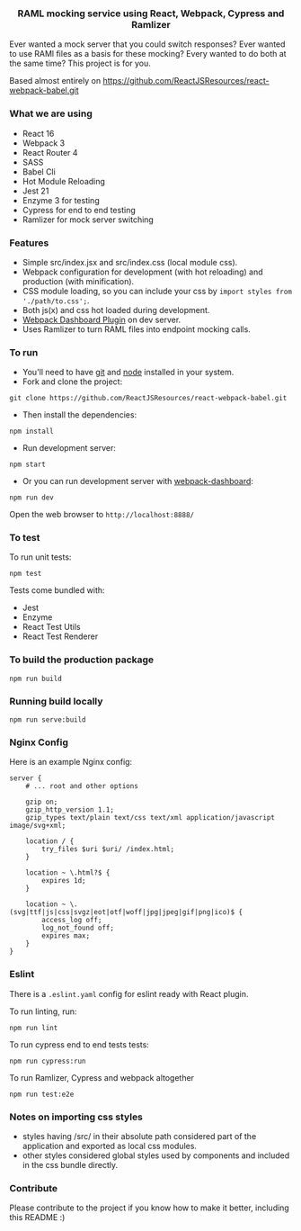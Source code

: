 <p align="center">
    <h3 align="center">RAML mocking service using React, Webpack, Cypress and Ramlizer <br></h3>
</p>

Ever wanted a mock server that you could switch responses? Ever wanted to use RAMl files as a basis for these mocking? Every wanted to do both at the same time? This project is for you.

Based almost entirely on https://github.com/ReactJSResources/react-webpack-babel.git

### What we are using

- React 16
- Webpack 3
- React Router 4
- SASS
- Babel Cli
- Hot Module Reloading
- Jest 21
- Enzyme 3 for testing
- Cypress for end to end testing
- Ramlizer for mock server switching

### Features

- Simple src/index.jsx and src/index.css (local module css).
- Webpack configuration for development (with hot reloading) and production (with minification).
- CSS module loading, so you can include your css by `import styles from './path/to.css';`.
- Both js(x) and css hot loaded during development.
- [Webpack Dashboard Plugin](https://github.com/FormidableLabs/webpack-dashboard) on dev server.
- Uses Ramlizer to turn RAML files into endpoint mocking calls.

### To run

- You'll need to have [git](https://git-scm.com/) and [node](https://nodejs.org/en/) installed in your system.
- Fork and clone the project:

```
git clone https://github.com/ReactJSResources/react-webpack-babel.git
```

- Then install the dependencies:

```
npm install
```

- Run development server:

```
npm start
```

- Or you can run development server with [webpack-dashboard](https://github.com/FormidableLabs/webpack-dashboard):

```
npm run dev
```

Open the web browser to `http://localhost:8888/`

### To test

To run unit tests:

```
npm test
```

Tests come bundled with:

- Jest
- Enzyme
- React Test Utils
- React Test Renderer

### To build the production package

```
npm run build
```

### Running build locally

```
npm run serve:build
```

### Nginx Config

Here is an example Nginx config:

```
server {
	# ... root and other options

	gzip on;
	gzip_http_version 1.1;
	gzip_types text/plain text/css text/xml application/javascript image/svg+xml;

	location / {
		try_files $uri $uri/ /index.html;
	}

	location ~ \.html?$ {
		expires 1d;
	}

	location ~ \.(svg|ttf|js|css|svgz|eot|otf|woff|jpg|jpeg|gif|png|ico)$ {
		access_log off;
		log_not_found off;
		expires max;
	}
}
```

### Eslint

There is a `.eslint.yaml` config for eslint ready with React plugin.

To run linting, run:

```
npm run lint
```

To run cypress end to end tests tests:

```
npm run cypress:run
```

To run Ramlizer, Cypress and webpack altogether

```
npm run test:e2e
```

### Notes on importing css styles

- styles having /src/ in their absolute path considered part of the application and exported as local css modules.
- other styles considered global styles used by components and included in the css bundle directly.

### Contribute

Please contribute to the project if you know how to make it better, including this README :)
